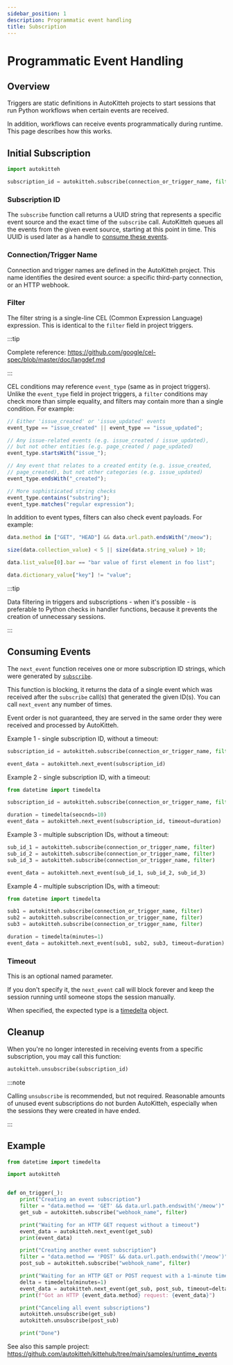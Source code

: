 ```yaml
---
sidebar_position: 1
description: Programmatic event handling
title: Subscription
---
```


# Programmatic Event Handling

## Overview

Triggers are static definitions in AutoKitteh projects to start sessions that
run Python workflows when certain events are received.

In addition, workflows can receive events programmatically during runtime.
This page describes how this works.

## Initial Subscription

```py
import autokitteh

subscription_id = autokitteh.subscribe(connection_or_trigger_name, filter)
```

### Subscription ID

The `subscribe` function call returns a UUID string that represents a specific
event source and the exact time of the `subscribe` call. AutoKitteh queues all
the events from the given event source, starting at this point in time. This
UUID is used later as a handle to [consume these events](#consuming-events).

### Connection/Trigger Name

Connection and trigger names are defined in the AutoKitteh project. This name
identifies the desired event source: a specific third-party connection, or an
HTTP webhook.

### Filter

The filter string is a single-line CEL (Common Expression Language)
expression. This is identical to the `filter` field in project triggers.

:::tip

Complete reference:
https://github.com/google/cel-spec/blob/master/doc/langdef.md

:::

CEL conditions may reference `event_type` (same as in project triggers).
Unlike the `event_type` field in project triggers, a `filter` conditions may
check more than simple equality, and filters may contain more than a single
condition. For example:

```js
// Either 'issue_created' or 'issue_updated' events
event_type == "issue_created" || event_type == "issue_updated";

// Any issue-related events (e.g. issue_created / issue_updated),
// but not other entities (e.g. page_created / page_updated)
event_type.startsWith("issue_");

// Any event that relates to a created entity (e.g. issue_created,
// page_created), but not other categories (e.g. issue_updated)
event_type.endsWith("_created");

// More sophisticated string checks
event_type.contains("substring");
event_type.matches("regular expression");
```

In addition to event types, filters can also check event payloads. For
example:

```js
data.method in ["GET", "HEAD"] && data.url.path.endsWith("/meow");

size(data.collection_value) < 5 || size(data.string_value) > 10;

data.list_value[0].bar == "bar value of first element in foo list";

data.dictionary_value["key"] != "value";
```

:::tip

Data filtering in triggers and subscriptions - when it's possible - is
preferable to Python checks in handler functions, because it prevents the
creation of unnecessary sessions.

:::

## Consuming Events

The `next_event` function receives one or more subscription ID strings, which
were generated by [`subscribe`](#initial-subscription).

This function is blocking, it returns the data of a single event which was
received after the `subscribe` call(s) that generated the given ID(s). You can
call `next_event` any number of times.

Event order is not guaranteed, they are served in the same order they were
received and processed by AutoKitteh.

Example 1 - single subscription ID, without a timeout:

```py
subscription_id = autokitteh.subscribe(connection_or_trigger_name, filter)

event_data = autokitteh.next_event(subscription_id)
```

Example 2 - single subscription ID, with a timeout:

```py
from datetime import timedelta

subscription_id = autokitteh.subscribe(connection_or_trigger_name, filter)

duration = timedelta(seocnds=10)
event_data = autokitteh.next_event(subscription_id, timeout=duration)
```

Example 3 - multiple subscription IDs, without a timeout:

```py
sub_id_1 = autokitteh.subscribe(connection_or_trigger_name, filter)
sub_id_2 = autokitteh.subscribe(connection_or_trigger_name, filter)
sub_id_3 = autokitteh.subscribe(connection_or_trigger_name, filter)

event_data = autokitteh.next_event(sub_id_1, sub_id_2, sub_id_3)
```

Example 4 - multiple subscription IDs, with a timeout:

```py
from datetime import timedelta

sub1 = autokitteh.subscribe(connection_or_trigger_name, filter)
sub2 = autokitteh.subscribe(connection_or_trigger_name, filter)
sub3 = autokitteh.subscribe(connection_or_trigger_name, filter)

duration = timedelta(minutes=1)
event_data = autokitteh.next_event(sub1, sub2, sub3, timeout=duration)
```

### Timeout

This is an optional named parameter.

If you don't specify it, the `next_event` call will block forever and keep the
session running until someone stops the session manually.

When specified, the expected type is a
[timedelta](https://docs.python.org/3/library/datetime.html#timedelta-objects)
object.

## Cleanup

When you're no longer interested in receiving events from a specific
subscription, you may call this function:

```py
autokitteh.unsubscribe(subscription_id)
```

:::note

Calling `unsubscribe` is recommended, but not required. Reasonable amounts of
unused event subscriptions do not burden AutoKitteh, especially when the
sessions they were created in have ended.

:::

## Example

```py
from datetime import timedelta

import autokitteh


def on_trigger(_):
    print("Creating an event subscription")
    filter = "data.method == 'GET' && data.url.path.endswith('/meow')"
    get_sub = autokitteh.subscribe("webhook_name", filter)

    print("Waiting for an HTTP GET request without a timeout")
    event_data = autokitteh.next_event(get_sub)
    print(event_data)

    print("Creating another event subscription")
    filter = "data.method == 'POST' && data.url.path.endswith('/meow')"
    post_sub = autokitteh.subscribe("webhook_name", filter)

    print("Waiting for an HTTP GET or POST request with a 1-minute timeout")
    delta = timedelta(minutes=1)
    event_data = autokitteh.next_event(get_sub, post_sub, timeout=delta)
    print(f"Got an HTTP {event_data.method} request: {event_data}")

    print("Canceling all event subscriptions")
    autokitteh.unsubscribe(get_sub)
    autokitteh.unsubscribe(post_sub)

    print("Done")
```

See also this sample project:
https://github.com/autokitteh/kittehub/tree/main/samples/runtime_events
